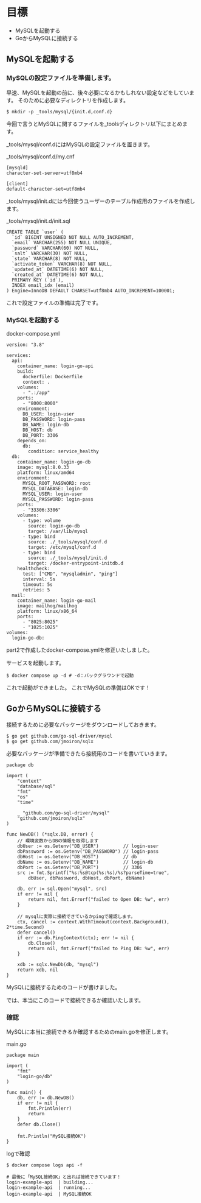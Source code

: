 # 目標

- MySQLを起動する
- GoからMySQLに接続する

## MySQLを起動する

### MySQLの設定ファイルを準備します。

早速、MySQLを起動の前に、後々必要になるかもしれない設定などをしています。
そのために必要なディレクトリを作成します。

```
$ mkdir -p _tools/mysql/{init.d,conf.d}
```

今回で言うとMySQLに関するファイルを_toolsディレクトリ以下にまとめます。

_tools/mysql/conf.dにはMySQLの設定ファイルを置きます。

_tools/mysql/conf.d/my.cnf
```
[mysqld]
character-set-server=utf8mb4

[client]
default-character-set=utf8mb4
```

_tools/mysql/init.dには今回使うユーザーのテーブル作成用のファイルを作成します。

_tools/mysql/init.d/init.sql
```
CREATE TABLE `user` (
  `id` BIGINT UNSIGNED NOT NULL AUTO_INCREMENT,
  `email` VARCHAR(255) NOT NULL UNIQUE,
  `password` VARCHAR(60) NOT NULL,
  `salt` VARCHAR(30) NOT NULL,
  `state` VARCHAR(8) NOT NULL,
  `activate_token` VARCHAR(8) NOT NULL,
  `updated_at` DATETIME(6) NOT NULL,
  `created_at` DATETIME(6) NOT NULL,
  PRIMARY KEY (`id`),
  INDEX email_idx (email)
) Engine=InnoDB DEFAULT CHARSET=utf8mb4 AUTO_INCREMENT=100001;
```

これで設定ファイルの準備は完了です。

### MySQLを起動する

docker-compose.yml
```
version: "3.8"

services:
  api:
    container_name: login-go-api
    build:
      dockerfile: Dockerfile
      context: .
    volumes:
      - ".:/app"
    ports:
      - "8000:8000"
    environment:
      DB_USER: login-user
      DB_PASSWORD: login-pass
      DB_NAME: login-db
      DB_HOST: db
      DB_PORT: 3306
    depends_on:
      db:
        condition: service_healthy
  db:
    container_name: login-go-db
    image: mysql:8.0.33
    platform: linux/amd64
    environment:
      MYSQL_ROOT_PASSWORD: root
      MYSQL_DATABASE: login-db
      MYSQL_USER: login-user
      MYSQL_PASSWORD: login-pass
    ports: 
      - "33306:3306"
    volumes:
      - type: volume
        source: login-go-db
        target: /var/lib/mysql
      - type: bind
        source: ./_tools/mysql/conf.d
        target: /etc/mysql/conf.d
      - type: bind
        source: ./_tools/mysql/init.d
        target: /docker-entrypoint-initdb.d
    healthcheck:
      test: ["CMD", "mysqladmin", "ping"]
      interval: 5s
      timeout: 5s
      retries: 5
  mail:
    container_name: login-go-mail
    image: mailhog/mailhog
    platform: linux/x86_64
    ports:
      - "8025:8025"
      - "1025:1025"
volumes:
  login-go-db:
```

part2で作成したdocker-compose.ymlを修正いたしました。

サービスを起動します。
```
$ docker compose up -d # -d：バックグラウンドで起動
```
これで起動ができました。
これでMySQLの準備はOKです！

## GoからMySQLに接続する

接続するために必要なパッケージをダウンロードしておきます。

```
$ go get github.com/go-sql-driver/mysql
$ go get github.com/jmoiron/sqlx
```

必要なパッケージが準備できたら接続用のコードを書いていきます。

```
package db

import (
	"context"
	"database/sql"
	"fmt"
	"os"
	"time"

	_ "github.com/go-sql-driver/mysql"
	"github.com/jmoiron/sqlx"
)

func NewDB() (*sqlx.DB, error) {
	// 環境変数からDBの情報を取得します
	dbUser := os.Getenv("DB_USER")         // login-user
	dbPassword := os.Getenv("DB_PASSWORD") // login-pass
	dbHost := os.Getenv("DB_HOST")         // db
	dbName := os.Getenv("DB_NAME")         // login-db
	dbPort := os.Getenv("DB_PORT")         // 3306
	src := fmt.Sprintf("%s:%s@tcp(%s:%s)/%s?parseTime=true",
		dbUser, dbPassword, dbHost, dbPort, dbName)

	db, err := sql.Open("mysql", src)
	if err != nil {
		return nil, fmt.Errorf("failed to Open DB: %w", err)
	}

	// mysqlに実際に接続できているかpingで確認します。
	ctx, cancel := context.WithTimeout(context.Background(), 2*time.Second)
	defer cancel()
	if err := db.PingContext(ctx); err != nil {
		db.Close()
		return nil, fmt.Errorf("failed to Ping DB: %w", err)
	}

	xdb := sqlx.NewDb(db, "mysql")
	return xdb, nil
}
```

MySQLに接続するためのコードが書けました。

では、本当にこのコードで接続できるか確認いたします。

### 確認

MySQLに本当に接続できるか確認するためのmain.goを修正します。

main.go
```
package main

import (
	"fmt"
	"login-go/db"
)

func main() {
	db, err := db.NewDB()
	if err != nil {
		fmt.Println(err)
		return
	}
	defer db.Close()

	fmt.Println("MySQL接続OK")
}
```

logで確認
```
$ docker compose logs api -f

# 最後に「MySQL接続OK」と出れば接続できています！
login-example-api  | building...
login-example-api  | running...
login-example-api  | MySQL接続OK
```